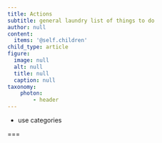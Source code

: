 ```yaml
---
title: Actions
subtitle: general laundry list of things to do
author: null
content:
  items: '@self.children'
child_type: article
figure:
  image: null
  alt: null
  title: null
  caption: null
taxonomy:
    photon:
        - header
---
```


- use categories

===
